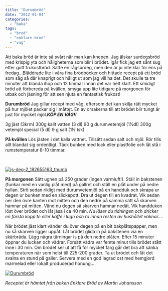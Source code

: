 ```yaml
---
title: "Durumbröd"
date: "2012-01-04"
categories: 
  - "baka"
tags: 
  - "brod"
  - "enklare-brod"
  - "vag"
---
```


Att baka bröd är inte så svårt när man kan knepen. Jag älskar surdegsbröd med krispig yta och håligheterna som blir i brödet. Igår fick jag ett sånt sug efter gott frukostbröd. Satte en rågsurdeg, men den är ju inte klar för ens på fredag...Bläddrade lite i våra fina brödböcker och hittade recept på ett bröd som såg så där knaprigt och håligt ut som jag vill ha det. Det skulle ta tre minuter att blanda ihop och 12 timmar innan det var helt klart. Ett smidigt bröd att förbereda på kvällen, smyga upp lite tidigare på morgonen för utbak och jäsning för att sen njuta en fantastisk frukost!

**Durumbröd** Jag gillar recept med våg, eftersom det kan skilja rätt mycket på hur mjölet packar sig i måttet. En av orsakerna till att brödet blir tungt är just för mycket mjöl._**KÖP EN VÅG!!**_

3g jäst (3krm) 300g kallt vatten (3 dl) 90 g durumvetemjöl (1½dl) 300g vetemjöl special (5 dl) 9 g salt (1½ tsk)

**På kvällen** Lös jästen i det kalla vattnet. Tillsätt sedan salt och mjöl. Rör tills allt blandat sig ordentligt. Täck bunken med lock eller plastfolie och låt stå i rumstemperatur 8-10 timmar.

 

[![](images/js-deg-2_182655163_thumb.jpg "js-deg-2_182655163_thumb")](http://import.local/wp-content/uploads/2012/01/js-deg-2_182655163_thumb.jpg)

**På morgonen** Sätt ugnen på 250 grader (ingen varmluft!). Ställ in bakstenen (funkar med en vanlig plåt med) på gallret och ställ en plåt under på nedre hyllan. Strö sedan rikligt med durumvetemjöl på en handduk och skrapa ur degen ur bunken med en slickepott. Dra ut degen till en kvadrat. Vik sedan ner den övre kanten mot mitten och den nedre på samma sätt så skarven hamnar på mitten. Vänd nu degen så skarven hamnar nedåt. Vik handduken löst över brödet och låt jäsa i ca 40 min. _Nu läser du tidningen och dricker en första kopp te eller kaffe i lugn och ro innan resten av hushållet vaknar...._

När brödet jäst klart vänder du över degen på en bit bakplåtspapper, men nu så skarven ligger uppåt. Låt brödet glida in på bakstenen via en skärbräda. Lägg några tärningar is på den nedre plåten. Efter 15 minuter öppnar du luckan och vädrar. Forsätt vädra var femte minut tills brödet stått inne i 30 min. Om brödet ser ut att få för mycket färg går det bra att sänka temperaturen när som helst till 225-200 grader. Ta ut brödet och låt det svalna en stund på galler. Servera med en god lagrad ost med hemgjord marmelad eller lokalt producerad honung....

[![](images/brd_182657485.jpg "Durumbröd")](http://import.local/wp-content/uploads/2012/01/brd_182657485.jpg)

_Receptet är hämtat från boken Enklare Bröd av Martin Johansson_
